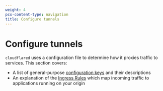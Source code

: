 ```yaml
---
weight: 4
pcx-content-type: navigation
title: Configure tunnels
---
```


# Configure tunnels

`cloudflared` uses a configuration file to determine how it proxies traffic to services. This section covers:

*   A list of general-purpose [configuration keys](/cloudflare-one/connections/connect-apps/configuration/config/) and their descriptions
*   An explanation of the [Ingress Rules](/cloudflare-one/connections/connect-apps/configuration/ingress/) which map incoming traffic to applications running on your origin
